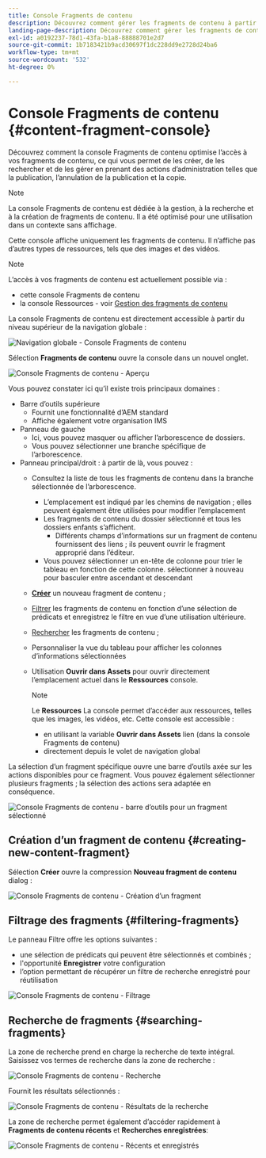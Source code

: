 ```yaml
---
title: Console Fragments de contenu
description: Découvrez comment gérer les fragments de contenu à partir de la console Fragments de contenu.
landing-page-description: Découvrez comment gérer les fragments de contenu à partir de la console Fragments de contenu qui se concentre sur l’utilisation en volume élevé de fragments de contenu pour les cas d’utilisation sans affichage.
exl-id: a0192237-78d1-43fa-b1a8-88888701e2d7
source-git-commit: 1b7183421b9acd30697f1dc228dd9e2728d24ba6
workflow-type: tm+mt
source-wordcount: '532'
ht-degree: 0%

---
```


# Console Fragments de contenu  {#content-fragment-console}

Découvrez comment la console Fragments de contenu optimise l’accès à vos fragments de contenu, ce qui vous permet de les créer, de les rechercher et de les gérer en prenant des actions d’administration telles que la publication, l’annulation de la publication et la copie.

>[!NOTE]
>
>La console Fragments de contenu est dédiée à la gestion, à la recherche et à la création de fragments de contenu. Il a été optimisé pour une utilisation dans un contexte sans affichage.
>
>Cette console affiche uniquement les fragments de contenu. Il n’affiche pas d’autres types de ressources, tels que des images et des vidéos.

>[!NOTE]
>
>L’accès à vos fragments de contenu est actuellement possible via :
>
>* cette console Fragments de contenu
>* la console Ressources - voir [Gestion des fragments de contenu](/help/assets/content-fragments/content-fragments-managing.md)


La console Fragments de contenu est directement accessible à partir du niveau supérieur de la navigation globale :

![Navigation globale - Console Fragments de contenu](assets/cfc-global-navigation.png)

Sélection **Fragments de contenu** ouvre la console dans un nouvel onglet.

![Console Fragments de contenu - Aperçu](assets/cfc-console-overview.png)

Vous pouvez constater ici qu’il existe trois principaux domaines :

* Barre d’outils supérieure
   * Fournit une fonctionnalité d’AEM standard
   * Affiche également votre organisation IMS
* Panneau de gauche
   * Ici, vous pouvez masquer ou afficher l’arborescence de dossiers.
   * Vous pouvez sélectionner une branche spécifique de l’arborescence.
* Panneau principal/droit : à partir de là, vous pouvez :
   * Consultez la liste de tous les fragments de contenu dans la branche sélectionnée de l’arborescence.
      * L’emplacement est indiqué par les chemins de navigation ; elles peuvent également être utilisées pour modifier l’emplacement
      * Les fragments de contenu du dossier sélectionné et tous les dossiers enfants s’affichent.
         * Différents champs d’informations sur un fragment de contenu fournissent des liens ; ils peuvent ouvrir le fragment approprié dans l’éditeur.
      * Vous pouvez sélectionner un en-tête de colonne pour trier le tableau en fonction de cette colonne. sélectionner à nouveau pour basculer entre ascendant et descendant
   * **[Créer](#creating-new-content-fragment)** un nouveau fragment de contenu ;
   * [Filtrer](#filtering-fragments) les fragments de contenu en fonction d’une sélection de prédicats et enregistrez le filtre en vue d’une utilisation ultérieure.
   * [Rechercher](#searching-fragments) les fragments de contenu ;
   * Personnaliser la vue du tableau pour afficher les colonnes d’informations sélectionnées
   * Utilisation **Ouvrir dans Assets** pour ouvrir directement l’emplacement actuel dans le **Ressources** console.

      >[!NOTE]
      >
      >Le **Ressources** La console permet d’accéder aux ressources, telles que les images, les vidéos, etc.  Cette console est accessible :
      >
      >* en utilisant la variable **Ouvrir dans Assets** lien (dans la console Fragments de contenu)
      >* directement depuis le volet de navigation global


La sélection d’un fragment spécifique ouvre une barre d’outils axée sur les actions disponibles pour ce fragment. Vous pouvez également sélectionner plusieurs fragments ; la sélection des actions sera adaptée en conséquence.

![Console Fragments de contenu - barre d’outils pour un fragment sélectionné](assets/cfc-fragment-toolbar.png)

## Création d’un fragment de contenu {#creating-new-content-fragment}

Sélection **Créer** ouvre la compression **Nouveau fragment de contenu** dialog :

![Console Fragments de contenu - Création d’un fragment](assets/cfc-console-create.png)

## Filtrage des fragments {#filtering-fragments}

Le panneau Filtre offre les options suivantes :

* une sélection de prédicats qui peuvent être sélectionnés et combinés ;
* l&#39;opportunité **Enregistrer** votre configuration
* l’option permettant de récupérer un filtre de recherche enregistré pour réutilisation

![Console Fragments de contenu - Filtrage](assets/cfc-console-filter.png)

## Recherche de fragments {#searching-fragments}

La zone de recherche prend en charge la recherche de texte intégral. Saisissez vos termes de recherche dans la zone de recherche :

![Console Fragments de contenu - Recherche](assets/cfc-console-search-01.png)

Fournit les résultats sélectionnés :

![Console Fragments de contenu - Résultats de la recherche](assets/cfc-console-search-02.png)

La zone de recherche permet également d’accéder rapidement à **Fragments de contenu récents** et **Recherches enregistrées**:

![Console Fragments de contenu - Récents et enregistrés](assets/cfc-console-search-03.png)
